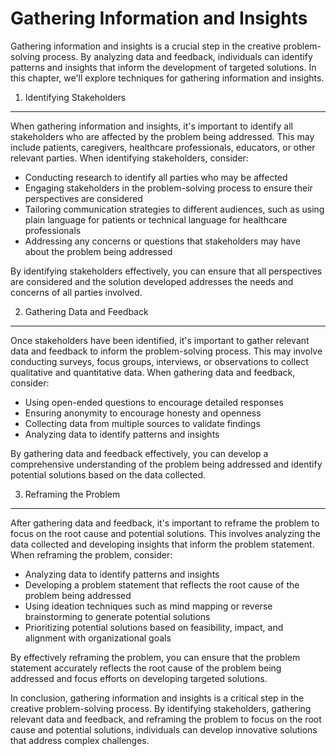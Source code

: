 Gathering Information and Insights
======================================================================================

Gathering information and insights is a crucial step in the creative problem-solving process. By analyzing data and feedback, individuals can identify patterns and insights that inform the development of targeted solutions. In this chapter, we'll explore techniques for gathering information and insights.

1. Identifying Stakeholders
---------------------------

When gathering information and insights, it's important to identify all stakeholders who are affected by the problem being addressed. This may include patients, caregivers, healthcare professionals, educators, or other relevant parties. When identifying stakeholders, consider:

* Conducting research to identify all parties who may be affected
* Engaging stakeholders in the problem-solving process to ensure their perspectives are considered
* Tailoring communication strategies to different audiences, such as using plain language for patients or technical language for healthcare professionals
* Addressing any concerns or questions that stakeholders may have about the problem being addressed

By identifying stakeholders effectively, you can ensure that all perspectives are considered and the solution developed addresses the needs and concerns of all parties involved.

2. Gathering Data and Feedback
------------------------------

Once stakeholders have been identified, it's important to gather relevant data and feedback to inform the problem-solving process. This may involve conducting surveys, focus groups, interviews, or observations to collect qualitative and quantitative data. When gathering data and feedback, consider:

* Using open-ended questions to encourage detailed responses
* Ensuring anonymity to encourage honesty and openness
* Collecting data from multiple sources to validate findings
* Analyzing data to identify patterns and insights

By gathering data and feedback effectively, you can develop a comprehensive understanding of the problem being addressed and identify potential solutions based on the data collected.

3. Reframing the Problem
------------------------

After gathering data and feedback, it's important to reframe the problem to focus on the root cause and potential solutions. This involves analyzing the data collected and developing insights that inform the problem statement. When reframing the problem, consider:

* Analyzing data to identify patterns and insights
* Developing a problem statement that reflects the root cause of the problem being addressed
* Using ideation techniques such as mind mapping or reverse brainstorming to generate potential solutions
* Prioritizing potential solutions based on feasibility, impact, and alignment with organizational goals

By effectively reframing the problem, you can ensure that the problem statement accurately reflects the root cause of the problem being addressed and focus efforts on developing targeted solutions.

In conclusion, gathering information and insights is a critical step in the creative problem-solving process. By identifying stakeholders, gathering relevant data and feedback, and reframing the problem to focus on the root cause and potential solutions, individuals can develop innovative solutions that address complex challenges.
